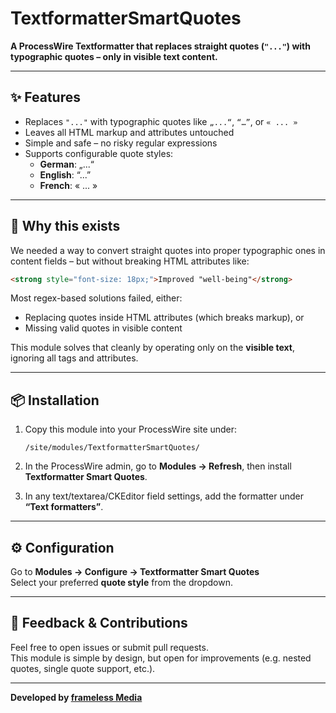 # TextformatterSmartQuotes

**A ProcessWire Textformatter that replaces straight quotes (`"..."`) with typographic quotes – only in visible text content.**

---

## ✨ Features

- Replaces `"..."` with typographic quotes like `„...“`, `“…”`, or `« ... »`
- Leaves all HTML markup and attributes untouched
- Simple and safe – no risky regular expressions
- Supports configurable quote styles:
  - **German**: „...“
  - **English**: “...”
  - **French**: « ... »

---

## 🧠 Why this exists

We needed a way to convert straight quotes into proper typographic ones in content fields – but without breaking HTML attributes like:

```html
<strong style="font-size: 18px;">Improved "well-being"</strong>
```

Most regex-based solutions failed, either:
- Replacing quotes inside HTML attributes (which breaks markup), or
- Missing valid quotes in visible content

This module solves that cleanly by operating only on the **visible text**, ignoring all tags and attributes.

---

## 📦 Installation

1. Copy this module into your ProcessWire site under:

   ```
   /site/modules/TextformatterSmartQuotes/
   ```

2. In the ProcessWire admin, go to **Modules → Refresh**, then install **Textformatter Smart Quotes**.

3. In any text/textarea/CKEditor field settings, add the formatter under **“Text formatters”**.

---

## ⚙️ Configuration

Go to **Modules → Configure → Textformatter Smart Quotes**  
Select your preferred **quote style** from the dropdown.

---

## 💬 Feedback & Contributions

Feel free to open issues or submit pull requests.  
This module is simple by design, but open for improvements (e.g. nested quotes, single quote support, etc.).

---

**Developed by [frameless Media](https://framelessmedia.io)**
